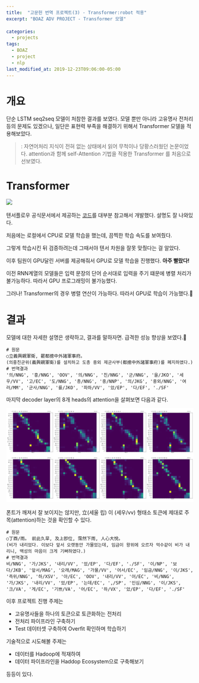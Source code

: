 ```yaml
---
title:  "고문헌 번역 프로젝트(3) - Transformer:robot 적용"
excerpt: "BOAZ ADV PROJECT - Transformer 모델"

categories:
  - projects
tags:
  - BOAZ
  - project
  - nlp
last_modified_at: 2019-12-23T09:06:00-05:00
---
```


# 개요

단순 LSTM seq2seq 모델이 처참한 결과를 보였다. 모델 뿐만 아니라 고유명사 전처리 등의 문제도 있겠으나, 일단은 표현력 부족을 해결하기 위해서 Transformer 모델을 적용해보았다.

> [<Attention is All You Need>](https://arxiv.org/abs/1706.03762) : 자연어처리 지식이 전혀 없는 상태에서 읽어 무척이나 당황스러웠던 논문이었다. attention과 함께 self-Attention 기법을 적용한 Transformer 를 처음으로 선보였다.

# Transformer

![](https://www.tensorflow.org/images/tutorials/transformer/transformer.png)

텐서플로우 공식문서에서 제공하는 [코드](https://www.tensorflow.org/tutorials/text/transformer)를 대부분 참고해서 개발했다. 설명도 잘 나와있다.

처음에는 로컬에서 CPU로 모델 학습을 했는데, 끔찍한 학습 속도를 보여줬다.

그렇게 학습시킨 뒤 검증하려는데 그때서야 텐서 차원을 잘못 맞췄다는 걸 알았다. 

이후 팀원이 GPU달린 서버를 제공해줘서 GPU로 모델 학습을 진행했다. **아주 빨랐다!**

이전 RNN계열의 모델들은 입력 문장의 단어 순서대로 입력을 주기 떄문에 병렬 처리가 불가능하다. 따라서 GPU 프로그래밍이 불가능했다.

그러나! Transformer의 경우 병렬 연산이 가능하다. 따라서 GPU로 학습이 가능했다.:slightly_smiling_face:

# 결과

모델에 대한 자세한 설명은 생략하고, 결과를 말하자면. 급격한 성능 향상을 보였다.:tada:

```
# 원문
○立義興親軍衛, 罷都摠中外諸軍事府。
(의흥친군위(義興親軍衛)를 설치하고 도총 중외 제군사부(都摠中外諸軍事府)를 폐지하였다.)
# 번역결과
'의/NNG', '흥/NNG', 'OOV', '의/NNG', '친/NNG', '군/NNG', '을/JKO', '세우/VV', '고/EC', '도/NNG', '총/NNG', '중/NNP', '의/JKG', '중외/NNG', '여러/MM', '군사/NNG', '를/JKO', '파하/VV', '았/EP', '다/EF', './SF'
```

마지막 decoder layer의 8개 heads의 attention을 살펴보면 다음과 같다.

![img](/assets/images/attention.png)

폰트가 깨져서 잘 보이지는 않지만, 立(세울 립) 이 (세우/vv) 형태소 토큰에 제대로 주목(attention)하는 것을 확인할 수 있다.

```
# 원문
○丁酉/雨。 前此久旱, 及上卽位, 霈然下雨, 人心大悅。
(비가 내리었다. 이보다 앞서 오랫동안 가물었는데, 임금이 왕위에 오르자 억수같이 비가 내리니, 백성의 마음이 크게 기뻐하였다.)
# 번역결과
비/NNG', '가/JKS', '내리/VV', '었/EP', '다/EF', './SF', '이/NP', '보다/JKB', '앞서/MAG', '오래/MAG', '가물/VV', '어서/EC', '임금/NNG', '이/JKS', '즉위/NNG', '하/XSV', '아/EC', 'OOV', '내리/VV', '어/EC', '비/NNG', '가/JKS', '내리/VV', '었/EP', '는데/EC', ',/SP', '인심/NNG', '이/JKS', '크/VA', '게/EC', '기쁘/VA', '어/EC', '하/VX', '았/EP', '다/EF', './SF'
```

이후 프로젝트 진행 주제는

- 고유명사들을 하나의 토큰으로 토큰화하는 전처리
- 전처리 파이프라인 구축하기
- Test 데이터셋 구축하여 Overfit 확인하며 학습하기

기술적으로 시도해볼 주제는

- 데이터를 Hadoop에 적재하여
- 데이터 파이프라인을 Haddop Ecosystem으로 구축해보기

등등이 있다. 